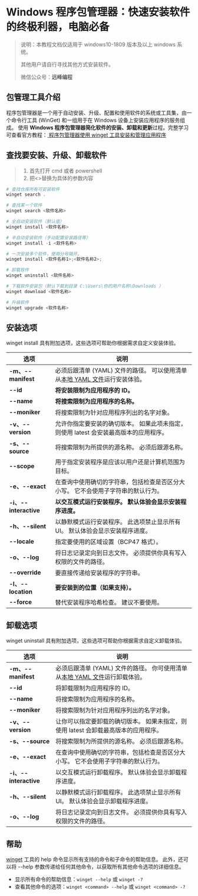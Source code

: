 # Windows 程序包管理器：快速安装软件的终极利器，电脑必备

> 说明：本教程文档仅适用于 windows10-1809 版本及以上 windows 系统。
>
> 其他用户请自行寻找其他方式安装软件。
>
> 微信公众号：**远峰编程**

## 包管理工具介绍

程序包管理器是一个用于自动安装、升级、配置和使用软件的系统或工具集，由一个命令行工具 (WinGet) 和一组用于在 Windows 设备上安装应用程序的服务组成。 使用 **Windows 程序包管理器简化软件的安装、卸载和更新**过程。完整学习可查看官方教程：[ 程序包管理器使用 winget 工具安装和管理应用程序](https://learn.microsoft.com/zh-cn/windows/package-manager/winget/)

## 查找要安装、升级、卸载软件

> 1. 首先打开 cmd 或者 powershell
> 2. 把<>替换为具体的参数内容

```powershell
# 查找仓库所有可安装软件
winget search .

# 查找某一个软件
winget search <软件名称>

# 全自动安装软件（默认值）
winget install <软件名称>

# 半自动安装软件（手动配置安装路径等）
winget install -i <软件名称>

# 一次安装多个软件，使用分号隔开。
winget install <软件名称1>;<软件名称2>;

# 卸载软件
winget uninstall <软件名称>

# 下载软件安装包（默认下载到目录 C:\Users\你的用户名称\Downloads ）
winget download <软件名称>

# 升级软件
winget upgrade <软件名称>

```

## 安装选项

winget install 具有附加选项，这些选项可帮助你根据需求自定义安装体验。

| 选项                  | 说明                                                                                                                                                                  |
| --------------------- | --------------------------------------------------------------------------------------------------------------------------------------------------------------------- |
| **-m、--manifest**    | 必须后跟清单 (YAML) 文件的路径。 可以使用清单从[本地 YAML 文件](https://learn.microsoft.com/zh-cn/windows/package-manager/winget/install#local-install)运行安装体验。 |
| **--id**              | **将安装限制为应用程序的 ID。**                                                                                                                                       |
| **--name**            | **将搜索限制为应用程序的名称。**                                                                                                                                      |
| **--moniker**         | 将搜索限制为针对应用程序列出的名字对象。                                                                                                                              |
| **-v、--version**     | 允许你指定要安装的确切版本。 如果此项未指定，则使用 latest 会安装最高版本的应用程序。                                                                                 |
| **-s、--source**      | 将搜索限制为所提供的源名称。 必须后跟源名称。                                                                                                                         |
| **--scope**           | 用于指定安装程序是应该以用户还是计算机范围为目标。                                                                                                                    |
| **-e、--exact**       | 在查询中使用确切的字符串，包括检查是否区分大小写。 它不会使用子字符串的默认行为。                                                                                     |
| **-i、--interactive** | **以交互模式运行安装程序。 默认体验会显示安装程序进度。**                                                                                                             |
| **-h、--silent**      | 以静默模式运行安装程序。 此选项禁止显示所有 UI。 默认体验会显示安装程序进度。                                                                                         |
| **--locale**          | 指定要使用的区域设置（BCP47 格式）。                                                                                                                                  |
| **-o、--log**         | 将日志记录定向到日志文件。 必须提供你具有写入权限的文件的路径。                                                                                                       |
| **--override**        | 要直接传递给安装程序的字符串。                                                                                                                                        |
| **-l、--location**    | **要安装到的位置（如果支持）。**                                                                                                                                      |
| **--force**           | 替代安装程序哈希检查。 建议不要使用。                                                                                                                                 |

## 卸载选项

winget uninstall 具有附加选项，这些选项可帮助你根据需求自定义卸载体验。

| 选项                  | 说明                                                                                                                                                                  |
| --------------------- | --------------------------------------------------------------------------------------------------------------------------------------------------------------------- |
| **-m、--manifest**    | 必须后跟清单 (YAML) 文件的路径。 你可使用清单从[本地 YAML 文件](https://learn.microsoft.com/zh-cn/windows/package-manager/winget/install#local-install)运行卸载体验。 |
| **--id**              | 将卸载限制为应用程序的 ID。                                                                                                                                           |
| **--name**            | 将搜索限制为应用程序的名称。                                                                                                                                          |
| **--moniker**         | 将搜索限制为针对应用程序列出的名字对象。                                                                                                                              |
| **-v、--version**     | 让你可以指定要卸载的确切版本。 如果未指定，则使用 latest 会卸载最高版本的应用程序。                                                                                   |
| **-s、--source**      | 将搜索限制为所提供的源名称。 必须后跟源名称。                                                                                                                         |
| **-e、--exact**       | 在查询中使用确切的字符串，包括检查是否区分大小写。 它不会使用子字符串的默认行为。                                                                                     |
| **-i、--interactive** | 以交互模式运行卸载程序。 默认体验会显示卸载程序进度。                                                                                                                 |
| **-h、--silent**      | 以静默模式运行卸载程序。 此选项禁止显示所有 UI。 默认体验会显示卸载程序进度。                                                                                         |
| **-o、--log**         | 将日志记录定向到日志文件。 必须提供你具有写入权限的文件的路径。                                                                                                       |

## 帮助

[winget](https://learn.microsoft.com/zh-cn/windows/package-manager/winget/) 工具的 help 命令显示所有支持的命令和子命令的帮助信息。 此外，还可以将 --help 参数传递给任何其他命令，以获取所有其他命令选项的详细信息。

- 显示所有命令的帮助信息：`winget --help` 或 `winget -?`
- 查看其他命令的选项：`winget <command> --help` 或 `winget <command> -?`
